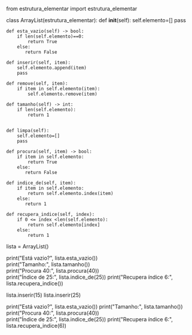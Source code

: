 from estrutura_elementar import estrutura_elementar


class ArrayList(estrutura_elementar):
    def __init__(self):
        self.elemento=[]
        pass

    def esta_vazio(self) -> bool:
        if len(self.elemento)==0:
            return True
        else:
           return False

    def inserir(self, item):
        self.elemento.append(item)
        pass

    def remove(self, item):
        if item in self.elemento(item):
            self.elemento.remove(item)

    def tamanho(self) -> int:
        if len(self.elemento):
            return 1
        

    def limpa(self):
        self.elemento=[]
        pass

    def procura(self, item) -> bool:
        if item in self.elemento:
            return True
        else:
           return False

    def indice_de(self, item):
        if item in self.elemento:
            return self.elemento.index(item)
        else:
           return 1

    def recupera_indice(self, index):
        if 0 <= index <len(self.elemento):
            return self.elemento[index]
        else:
            return 1
lista = ArrayList()

print("Está vazio?", lista.esta_vazio())  
print("Tamanho:", lista.tamanho())  
print("Procura 40:", lista.procura(40))  
print("Índice de 25:", lista.indice_de(25)) 
print("Recupera índice 6:", lista.recupera_indice())  

lista.inserir(15)
lista.inserir(25)

print("Está vazio?", lista.esta_vazio()) 
print("Tamanho:", lista.tamanho())  
print("Procura 40:", lista.procura(40))  
print("Índice de 25:", lista.indice_de(25)) 
print("Recupera índice 6:", lista.recupera_indice(6)) 
